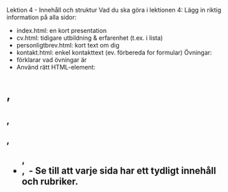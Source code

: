 Lektion 4 - Innehåll och struktur
Vad du ska göra i lektionen 4:
Lägg in riktig information på alla sidor:
- index.html: en kort presentation
- cv.html: tidigare utbildning & erfarenhet (t.ex. i lista)
- personligtbrev.html: kort text om dig
- kontakt.html: enkel kontakttext (ev. förbereda for formular)
Övningar: 
- förklarar vad övningar är
- Använd rätt HTML-element:
<h1>, <h2>, <p>, <ul>, <li>, <img>
- Se till att varje sida har ett tydligt innehåll och rubriker.
